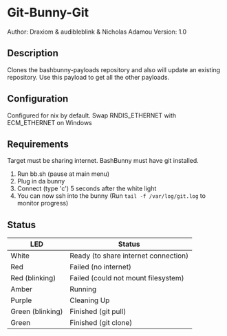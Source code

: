 # Git-Bunny-Git

Author: Draxiom & audibleblink & Nicholas Adamou
Version: 1.0

## Description

Clones the bashbunny-payloads repository and also will update an existing repository. Use this payload to get all the other payloads.

## Configuration

Configured for nix by default. Swap RNDIS_ETHERNET with ECM_ETHERNET on Windows

## Requirements

Target must be sharing internet. BashBunny must have git installed.

 1. Run bb.sh (pause at main menu)
 2. Plug in da bunny
 3. Connect (type 'c') 5 seconds after the white light
 4. You can now ssh into the bunny (Run `tail -f /var/log/git.log` to monitor progress)

## Status

| LED              | Status                                |
| ---------------- | ------------------------------------- |
| White            | Ready (to share internet connection)  |
| Red              | Failed (no internet)                  |
| Red (blinking)   | Failed (could not mount filesystem)   |
| Amber            | Running                               |
| Purple           | Cleaning Up                           |
| Green (blinking) | Finished (git pull)                   |
| Green            | Finished (git clone)                  |
